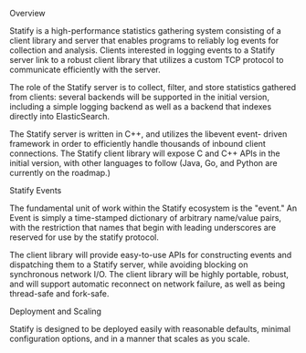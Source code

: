 Overview

Statify is a high-performance statistics gathering system consisting of a
client library and server that enables programs to reliably log events
for collection and analysis. Clients interested in logging events to a
Statify server link to a robust client library that utilizes a custom
TCP protocol to communicate efficiently with the server.

The role of the Statify server is to collect, filter, and store statistics
gathered from clients: several backends will be supported in the initial
version, including a simple logging backend as well as a backend that
indexes directly into ElasticSearch.

The Statify server is written in C++, and utilizes the libevent event-
driven framework in order to efficiently handle thousands of inbound
client connections. The Statify client library will expose C and C++
APIs in the initial version, with other languages to follow (Java, Go,
and Python are currently on the roadmap.)

Statify Events

The fundamental unit of work within the Statify ecosystem is the "event."
An Event is simply a time-stamped dictionary of arbitrary name/value
pairs, with the restriction that names that begin with leading underscores
are reserved for use by the statify protocol.

The client library will provide easy-to-use APIs for constructing events
and dispatching them to a Statify server, while avoiding blocking on 
synchronous network I/O. The client library will be highly portable,
robust, and will support automatic reconnect on network failure, as well
as being thread-safe and fork-safe.

Deployment and Scaling

Statify is designed to be deployed easily with reasonable defaults,
minimal configuration options, and in a manner that scales as you scale.

